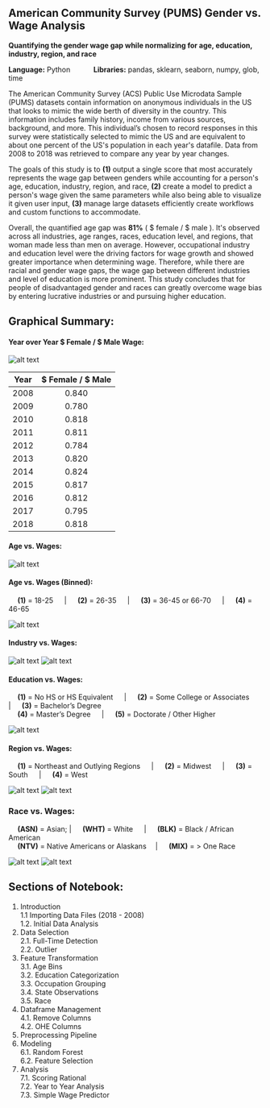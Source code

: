 ## American Community Survey (PUMS) Gender vs. Wage Analysis
**Quantifying the gender wage gap while normalizing for age, education, industry, region, and race** <br/>

**Language:** Python &emsp;&emsp;&emsp;**Libraries:** pandas, sklearn, seaborn, numpy, glob, time

The American Community Survey (ACS) Public Use Microdata Sample (PUMS) datasets contain information on anonymous individuals in the US that looks to mimic the wide berth of diversity in the country. This information includes family history, income from various sources, background, and more. This individual’s chosen to record responses in this survey were statistically selected to mimic the US and are equivalent to about one percent of the US's population in each year's datafile. Data from 2008 to 2018 was retrieved to compare any year by year changes.

The goals of this study is to **(1)** output a single score that most accurately represents the wage gap between genders while accounting for a person's age, education, industry, region, and race, **(2)** create a model to predict a person's wage given the same parameters while also being able to visualize it given user input, **(3)** manage large datasets efficiently create workflows and custom functions to accommodate.

Overall, the quantified age gap was **81%** ( $ female / $ male ). It's observed across all industries, age ranges, races, education level, and regions, that woman made less than men on average. However, occupational industry and education level were the driving factors for wage growth and showed greater importance when determining wage. Therefore, while there are racial and gender wage gaps, the wage gap between different industries and level of education is more prominent. This study concludes that for people of disadvantaged gender and races can greatly overcome wage bias by entering lucrative industries or and pursuing higher education.

## Graphical Summary:
#### Year over Year $ Female / $ Male Wage:
![alt text](/images/wage_year.png "")

| Year | $ Female / $ Male |
|:----:|:-----------------:|
| 2008 | 0.840             |
| 2009 | 0.780             |
| 2010 | 0.818             |
| 2011 | 0.811             |
| 2012 | 0.784             |
| 2013 | 0.820             |
| 2014 | 0.824             |
| 2015 | 0.817             |
| 2016 | 0.812             |
| 2017 | 0.795             |
| 2018 | 0.818             |
#### Age vs. Wages:
![alt text](/images/age_wage.png "Age vs. Wage")
#### Age vs. Wages (Binned):

 &emsp; **(1)** = 18-25 &emsp; | &emsp; **(2)** = 26-35 &emsp; | &emsp; **(3)** = 36-45 or 66-70 &emsp; | &emsp; **(4)** = 46-65 &emsp; 

![alt text](/images/age_wage_sex.png "Age vs. Wage")
#### Industry vs. Wages:
![alt text](/images/job_wage.png "")
![alt text](/images/job_wage_sex.png "")
#### Education vs. Wages: <br/>
 &emsp; **(1)** = No HS or HS Equivalent &emsp; | &emsp; **(2)** = Some College or Associates &emsp; | &emsp; **(3)** = Bachelor’s Degree &emsp;  <br/>
 &emsp; **(4)** = Master’s Degree &emsp; | &emsp; **(5)** = Doctorate / Other Higher &emsp;
 
![alt text](/images/edu_wage_sex.png "")
#### Region vs. Wages:
 &emsp; **(1)** = Northeast and Outlying Regions &emsp; | &emsp; **(2)** = Midwest &emsp; | &emsp; **(3)** = South &emsp; | &emsp; **(4)** = West &emsp;
 
![alt text](/images/region_wage.png "")
![alt text](/images/region_wage_sex.png "")
### Race vs. Wages:
 &emsp; **(ASN)** = Asian; | &emsp; **(WHT)** = White &emsp; | &emsp; **(BLK)** = Black / African American &emsp; <br/>
 &emsp; **(NTV)** = Native Americans or Alaskans &emsp;| &emsp; **(MIX)** = > One Race &emsp;
 
![alt text](/images/race_wage.png "")
![alt text](/images/race_wage_sex.png "")
## Sections of Notebook:
1. Introduction <br/>
    1.1 Importing Data Files (2018 - 2008) <br/>
    1.2. Initial Data Analysis <br/>
2. Data Selection <br/>
    2.1. Full-Time Detection <br/>
    2.2. Outlier <br/>
3. Feature Transformation <br/>
    3.1. Age Bins <br/>
    3.2. Education Categorization <br/>
    3.3. Occupation Grouping <br/>
    3.4. State Observations <br/>
    3.5. Race <br/>
4. Dataframe Management <br/>
    4.1. Remove Columns <br/>
    4.2. OHE Columns <br/>
5. Preprocessing Pipeline <br/>
6. Modeling <br/>
    6.1. Random Forest <br/>
    6.2. Feature Selection <br/>
7. Analysis <br/>
    7.1. Scoring Rational <br/>
    7.2. Year to Year Analysis <br/>
    7.3. Simple Wage Predictor <br/>

